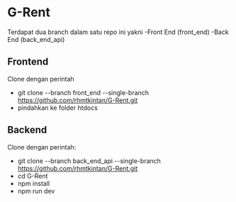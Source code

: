 # G-Rent
Terdapat dua branch dalam satu repo ini yakni
-Front End (front_end)
-Back End (back_end_api)

## Frontend
Clone dengan perintah
- git clone --branch front_end --single-branch https://github.com/rhmtkintan/G-Rent.git
- pindahkan ke folder htdocs
## Backend
Clone dengan perintah:

 - git clone --branch back_end_api --single-branch https://github.com/rhmtkintan/G-Rent.git 
 - cd G-Rent
 - npm install
 - npm run dev
